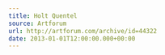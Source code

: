 ```yaml
---
title: Holt Quentel
source: Artforum
url: http://artforum.com/archive/id=44322
date: 2013-01-01T12:00:00.000+00:00
---
```

